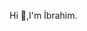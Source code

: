 Hi 👋,I'm İbrahim.

<!--
**Ibrahmdmr/Ibrahmdmr** is a ✨ _special_ ✨ repository because its `README.md` (this file) appears on your GitHub profile.

- 🔭 I’m currently working on Kotlin and Java.
- 🌱 I’m currently learning Kotlin.

- ⚡ I am currently developing android mobile projects with Kotlin.


![Github stats 2](https://github-readme-stats.vercel.app/api?username=kullanıcıadınız&show_icons=true&theme=radical)
